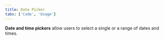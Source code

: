 ```yaml
---
title: Date Picker
tabs: ['Code', 'Usage']
---
```


**Date and time pickers** allow users to select a single or a range of dates and times.

<component 
    name="Simple Date Picker"
    component="date-picker" 
    variation="date-picker"
    experimental="true"
    >
</component>
<component 
    name="Single Date Picker"
    component="date-picker" 
    variation="date-picker--single"
    experimental="true"
    >
</component>
<component 
    name="Range Date Picker"
    component="date-picker" 
    variation="date-picker--range"
    experimental="true"
    >
</component>
<component 
    name="Time Picker"
    component="time-picker" 
    variation="time-picker"
    experimental="true"
    >
</component>
<component-docs component="date-picker" experimental="true"></component-docs>
